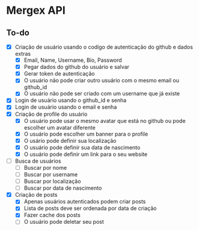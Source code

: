 # Mergex API

## To-do

- [x] Criação de usuário usando o codígo de autenticação do github e dados extras
  - [x] Email, Name, Username, Bio, Password
  - [x] Pegar dados do github do usuário e salvar
  - [x] Gerar token de autenticação
  - [x] O usuário não pode criar outro usuário com o mesmo email ou github_id
  - [x] O usuário não pode ser criado com um username que já existe
- [x] Login de usuário usando o github_id e senha
- [x] Login de usuário usando o email e senha
- [x] Criação de profile do usuário
  - [x] O usuário pode usar o mesmo avatar que está no github ou pode escolher um avatar diferente
  - [x] O usuário pode escolher um banner para o profile
  - [x] O usário pode definir sua localização
  - [x] O usuário pode definir sua data de nascimento
  - [x] O usuário pode definir um link para o seu website
- [ ] Busca de usuários
  - [ ] Buscar por nome
  - [ ] Buscar por username
  - [ ] Buscar por localização
  - [ ] Buscar por data de nascimento
- [x] Criação de posts
  - [x] Apenas usuários autenticados podem criar posts
  - [x] Lista de posts deve ser ordenada por data de criação
  - [x] Fazer cache dos posts
  - [ ] O usuário pode deletar seu post
